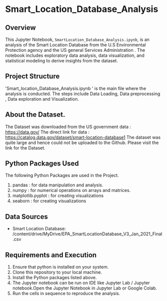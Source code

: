 # Smart_Location_Database_Analysis

## Overview
This Jupyter Notebook, `SmartLocation_Database_Analysis.ipynb`, is an analysis of the Smart Location Database from the U.S Environmental Protection agency and the US general Services Administration . The notebook includes exploratory data analysis, data visualization, and statistical modeling to derive insights from the dataset.

## Project Structure
'Smart_location_Database_Analysis.ipynb ' is the main file where the analysis is conducted. The steps include Data Loading, Data preprocessing , Data exploration and Visualization.

## About the Dataset.
The Dataset was downloaded from the US government data : https://data.gov/
The direct link for data : https://catalog.data.gov/dataset/smart-location-database1
The dataset was quite large  and hence could not be uploaded to the Github. Please visit the link for the Dataset.

## Python Packages Used
 The following Python Packages are used in the Project.
 1. pandas : for data manipulation and analysis.
 2. numpy : for numerical operations on arrays and matrices.
 3. matplotlib.pyplot : for creating visualizations
 4. seaborn : for creating visualizations

## Data Sources
- Smart Location Database: /content/drive/MyDrive/EPA_SmartLocationDatabase_V3_Jan_2021_Final.csv

## Requirements and Execution
1. Ensure that python is installed on your system.
2. Clone this repository to your local machine.
3. Install the Python packages listed above.
4. The Jupyter notebook can be run on IDE like Jupyter Lab / Jupyter notebook.Open the Jupyter Notebook in Jupyter Lab or Google Colab.
5. Run the cells in sequence to reproduce the analysis.
   

